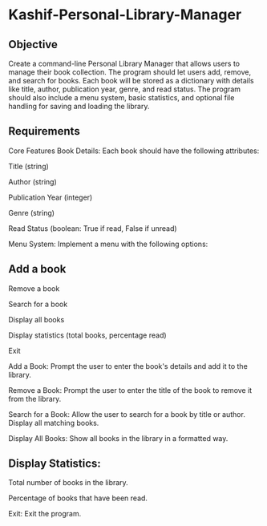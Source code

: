 # Kashif-Personal-Library-Manager

## Objective
Create a command-line Personal Library Manager that allows users to manage their book collection. The program should let users add, remove, and search for books. Each book will be stored as a dictionary with details like title, author, publication year, genre, and read status. The program should also include a menu system, basic statistics, and optional file handling for saving and loading the library.

## Requirements
Core Features
Book Details: Each book should have the following attributes:

Title (string)

Author (string)

Publication Year (integer)

Genre (string)

Read Status (boolean: True if read, False if unread)

Menu System: Implement a menu with the following options:

## Add a book

Remove a book

Search for a book

Display all books

Display statistics (total books, percentage read)

Exit

Add a Book: Prompt the user to enter the book's details and add it to the library.

Remove a Book: Prompt the user to enter the title of the book to remove it from the library.

Search for a Book: Allow the user to search for a book by title or author. Display all matching books.

Display All Books: Show all books in the library in a formatted way.

## Display Statistics:

Total number of books in the library.

Percentage of books that have been read.

Exit: Exit the program.
